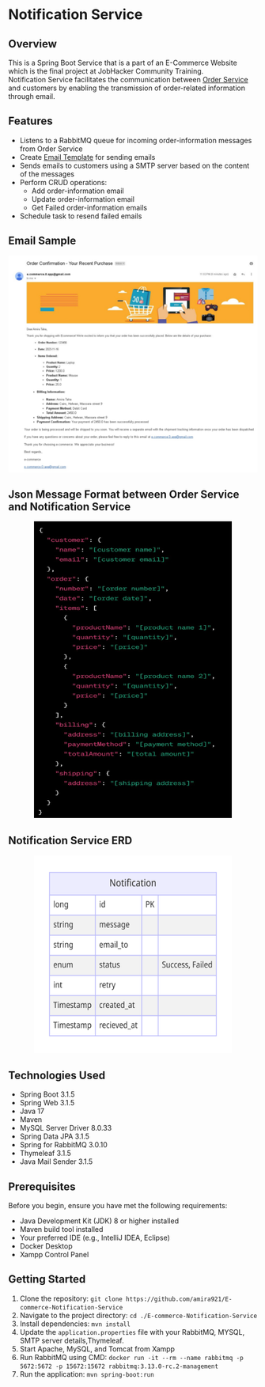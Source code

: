 # Notification Service

## Overview
This is a Spring Boot Service that is a part of an E-Commerce Website which is the final project at JobHacker Community Training.  
Notification Service facilitates the communication between [Order Service](https://github.com/omarsamir1999/E-commerce/tree/order-service/order-service) and customers by enabling the transmission of order-related information through email.

## Features
- Listens to a RabbitMQ queue for incoming order-information messages from Order Service
- Create [Email Template]() for sending emails
- Sends emails to customers using a SMTP server based on the content of the messages
- Perform CRUD operations: 
   - Add order-information email
   - Update order-information email
   - Get Failed order-information emails
- Schedule task to resend failed emails

## Email Sample
<p align="center"><img src="Email Sample.jpg" width="800" length="600"></p>

## Json Message Format between Order Service and Notification Service
<p align="center"><img src="order-information message.jpg" height="600" width="400"></p>

## Notification Service ERD
<p align="center"> <img src="notification service erd.png" width="400" height="400"> </p>

## Technologies Used
- Spring Boot 3.1.5
- Spring Web 3.1.5
- Java 17
- Maven
- MySQL Server Driver 8.0.33
- Spring Data JPA 3.1.5
- Spring for RabbitMQ 3.0.10
- Thymeleaf 3.1.5
- Java Mail Sender 3.1.5

## Prerequisites
Before you begin, ensure you have met the following requirements:
- Java Development Kit (JDK) 8 or higher installed
- Maven build tool installed
- Your preferred IDE (e.g., IntelliJ IDEA, Eclipse)
- Docker Desktop
- Xampp Control Panel

## Getting Started
1. Clone the repository: `git clone https://github.com/amira921/E-commerce-Notification-Service`
2. Navigate to the project directory: `cd ./E-commerce-Notification-Service`
3. Install dependencies: `mvn install`
4. Update the `application.properties` file with your RabbitMQ, MYSQL, SMTP server details,Thymeleaf.
5. Start Apache, MySQL, and Tomcat from Xampp
6. Run RabbitMQ using CMD: `docker run -it --rm --name rabbitmq -p 5672:5672 -p 15672:15672 rabbitmq:3.13.0-rc.2-management`
7. Run the application: `mvn spring-boot:run`
